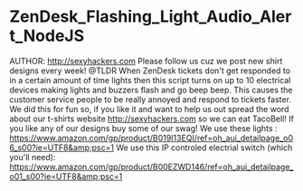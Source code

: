 # ZenDesk_Flashing_Light_Audio_Alert_NodeJS
AUTHOR: http://sexyhackers.com    Please follow us cuz we post new shirt designs every week!  @TLDR   When ZenDesk tickets don't get responded to in a certain amount of time lights then this script turns on up to 10 electrical devices making lights and buzzers flash and go beep beep.   This causes the customer service people to be really annoyed and respond to tickets faster.    We did this for fun so, if you like it and want to help us out spread the word about our t-shirts website http://sexyhackers.com so we can eat TacoBell!   If you like any of our designs buy some of our swag!   We use these lights : https://www.amazon.com/gp/product/B019I13EQI/ref=oh_aui_detailpage_o06_s00?ie=UTF8&amp;psc=1  We use this IP controled electrial switch (which you'll need):  https://www.amazon.com/gp/product/B00EZWD146/ref=oh_aui_detailpage_o01_s00?ie=UTF8&amp;psc=1
